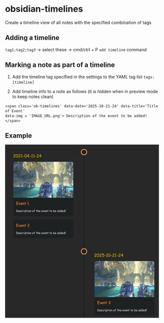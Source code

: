 # obsidian-timelines
Create a timeline view of all notes with the specified combination of tags

## Adding a timeline

`tag1;tag2;tag3` -> select these -> cmd/ctrl + P `add timeline` command

## Marking a note as part of a timeline
1. Add the timeline tag specified in the settings to the YAML tag list 
`tags: [timeline]`

2. Add timeline info to a note as follows (it is hidden when in preview mode to keep notes clean)
```
<span class='ob-timelines' data-date='2025-10-21-24' data-title='Title of Event' 
data-img = 'IMAGE_URL.png'> Description of the event to be added! </span> 
```

## Example
![example](./example_1.png)
